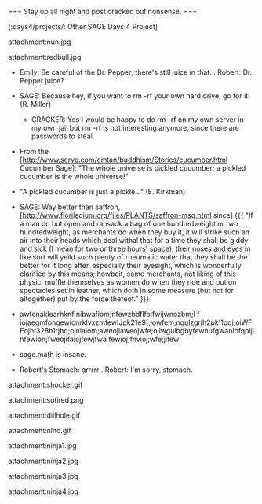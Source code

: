 === Stay up all night and post cracked out nonsense. ===

[:days4/projects/: Other SAGE Days 4 Project]


attachment:nun.jpg

attachment:redbull.jpg

  * Emily: Be careful of the Dr. Pepper; there's still juice in that.
  . Robert: Dr. Pepper juice?

  * SAGE: Because hey, if you want to rm -rf your own hard drive, go for it! (R. Miller)
    * CRACKER: Yes I would be happy to do rm -rf on my own server in my own jail but rm -rf is not interesting anymore, since there are passwords to steal.

  * From the [http://www.serve.com/cmtan/buddhism/Stories/cucumber.html Cucumber Sage]: "The whole universe is pickled cucumber; a pickled cucumber is the whole universe!"
   * "A pickled cucumber is just a pickle..." (E. Kirkman)


  * SAGE: Way better than saffron, [http://www.florilegium.org/files/PLANTS/saffron-msg.html since]
{{{
"If a man do but open and ransack a bag of one hundredweight or two
hundredweight, as merchants do when they buy it, it will strike such an air
into their heads which deal withal that for a time they shall be giddy and
sick (I mean for two or three hours' space), their noses and eyes in like
sort will yeild such plenty of rheumatic water that they shall be the
better for it long after, especially their eyesight, which is wonderfully
clarified by this means; howbeit, some merchants, not liking of this
physic, muffle themselves as women do when they ride and put on spectacles
set in leather, which doth in some measure (but not for altogether) put by
the force thereof."
}}}


  * awfenaklearhknf nibwafiom;nfewzbdflfoifwijwnozbm;l   f iojaegmfongewionrklvxzmfewIJpk21e9[;iowfem;ngulzgrjh2pk'1pqj;oiWFEojht328h1rjhq;ojniaiom;aweojiaweojwfe;ojiwgulbgbyfewnufgwaniofqpijinfewion;fweojifaiojfewjfwa   fewioj;fnvioj;wfe;jifew

  * sage.math is insane.

  * Robert's Stomach:  grrrrr
  . Robert: I'm sorry, stomach.


attachment:shocker.gif

attachment:sotired.png

attachment:dillhole.gif

attachment:nino.gif

attachment:ninja1.jpg

attachment:ninja2.jpg

attachment:ninja3.jpg

attachment:ninja4.jpg
